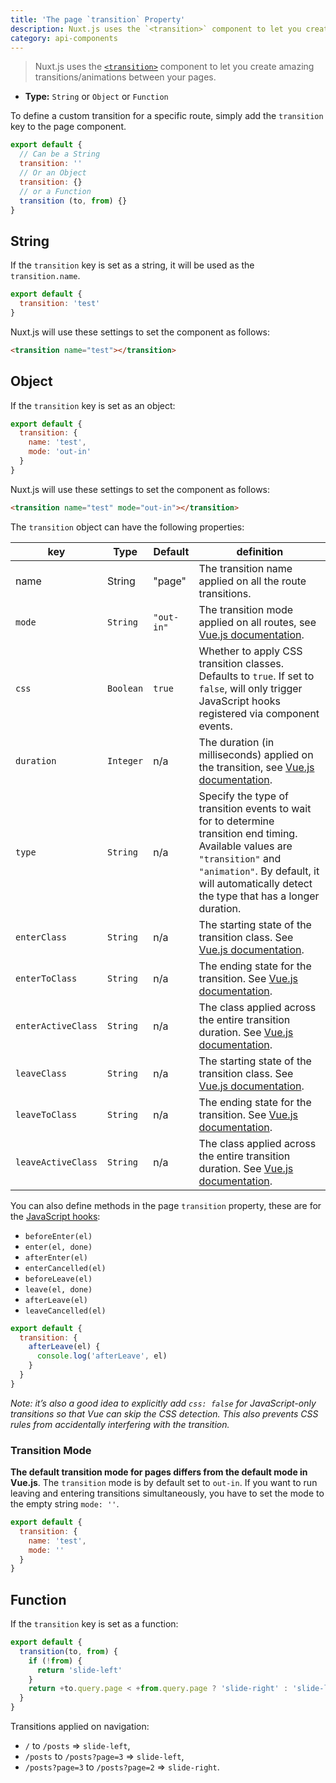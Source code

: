 ```yaml
---
title: 'The page `transition` Property'
description: Nuxt.js uses the `<transition>` component to let you create and apply amazing transitions/animations as you navigate between your pages.
category: api-components
---
```


> Nuxt.js uses the [`<transition>`](https://vuejs.org/v2/guide/transitions.html#Transitioning-Single-Elements-Components) component to let you create amazing transitions/animations between your pages.

- **Type:** `String` or `Object` or `Function`

To define a custom transition for a specific route, simply add the `transition` key to the page component.

```js
export default {
  // Can be a String
  transition: ''
  // Or an Object
  transition: {}
  // or a Function
  transition (to, from) {}
}
```

## String

If the `transition` key is set as a string, it will be used as the `transition.name`.

```js
export default {
  transition: 'test'
}
```

Nuxt.js will use these settings to set the component as follows:

```html
<transition name="test"></transition>
```

## Object

If the `transition` key is set as an object:

```js
export default {
  transition: {
    name: 'test',
    mode: 'out-in'
  }
}
```

Nuxt.js will use these settings to set the component as follows:

```html
<transition name="test" mode="out-in"></transition>
```

The `transition` object can have the following properties:

| key | Type | Default | definition |
| --- | --- | --- | --- |
| name | String | "page" | The transition name applied on all the route transitions. |
| `mode` | `String` | `"out-in"` | The transition mode applied on all routes, see [Vue.js documentation](https://vuejs.org/v2/guide/transitions.html#Transition-Modes). |
| `css` | `Boolean` | `true` | Whether to apply CSS transition classes. Defaults to `true`. If set to `false`, will only trigger JavaScript hooks registered via component events. |
| `duration` | `Integer` | n/a | The duration (in milliseconds) applied on the transition, see [Vue.js documentation](https://vuejs.org/v2/guide/transitions.html#Explicit-Transition-Durations). |
| `type` | `String` | n/a | Specify the type of transition events to wait for to determine transition end timing. Available values are `"transition"` and `"animation"`. By default, it will automatically detect the type that has a longer duration. |
| `enterClass` | `String` | n/a | The starting state of the transition class. See [Vue.js documentation](https://vuejs.org/v2/guide/transitions.html#Custom-Transition-Classes). |
| `enterToClass` | `String` | n/a | The ending state for the transition. See [Vue.js documentation](https://vuejs.org/v2/guide/transitions.html#Custom-Transition-Classes). |
| `enterActiveClass` | `String` | n/a | The class applied across the entire transition duration. See [Vue.js documentation](https://vuejs.org/v2/guide/transitions.html#Custom-Transition-Classes). |
| `leaveClass` | `String` | n/a | The starting state of the transition class. See [Vue.js documentation](https://vuejs.org/v2/guide/transitions.html#Custom-Transition-Classes). |
| `leaveToClass` | `String` | n/a | The ending state for the transition. See [Vue.js documentation](https://vuejs.org/v2/guide/transitions.html#Custom-Transition-Classes). |
| `leaveActiveClass` | `String` | n/a | The class applied across the entire transition duration. See [Vue.js documentation](https://vuejs.org/v2/guide/transitions.html#Custom-Transition-Classes). |

You can also define methods in the page `transition` property, these are for the [JavaScript hooks](https://vuejs.org/v2/guide/transitions.html#JavaScript-Hooks):

- `beforeEnter(el)`
- `enter(el, done)`
- `afterEnter(el)`
- `enterCancelled(el)`
- `beforeLeave(el)`
- `leave(el, done)`
- `afterLeave(el)`
- `leaveCancelled(el)`

```js
export default {
  transition: {
    afterLeave(el) {
      console.log('afterLeave', el)
    }
  }
}
```

_Note: it’s also a good idea to explicitly add `css: false` for JavaScript-only transitions so that Vue can skip the CSS detection. This also prevents CSS rules from accidentally interfering with the transition._

### Transition Mode

**The default transition mode for pages differs from the default mode in Vue.js**. The `transition` mode is by default set to `out-in`. If you want to run leaving and entering transitions simultaneously, you have to set the mode to the empty string `mode: ''`.

```js
export default {
  transition: {
    name: 'test',
    mode: ''
  }
}
```

## Function

If the `transition` key is set as a function:

```js
export default {
  transition(to, from) {
    if (!from) {
      return 'slide-left'
    }
    return +to.query.page < +from.query.page ? 'slide-right' : 'slide-left'
  }
}
```

Transitions applied on navigation:

- `/` to `/posts` => `slide-left`,
- `/posts` to `/posts?page=3` => `slide-left`,
- `/posts?page=3` to `/posts?page=2` => `slide-right`.
